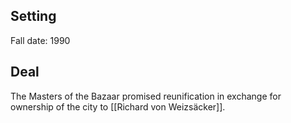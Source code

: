 ## Setting

Fall date: 1990

## Deal

The Masters of the Bazaar promised reunification in exchange for ownership of the city to [[Richard von Weizsäcker]].